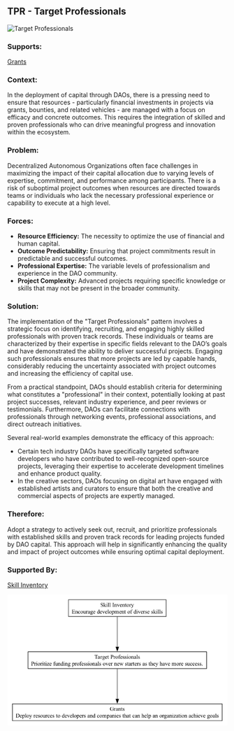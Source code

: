 ## TPR - Target Professionals

![Target Professionals](./output/illustration/target_professionals_illustration_v3.png)

### Supports:

[Grants](./grants.html)

### Context:

In the deployment of capital through DAOs, there is a pressing need to ensure that resources - particularly financial investments in projects via grants, bounties, and related vehicles - are managed with a focus on efficacy and concrete outcomes. This requires the integration of skilled and proven professionals who can drive meaningful progress and innovation within the ecosystem.

### Problem:

Decentralized Autonomous Organizations often face challenges in maximizing the impact of their capital allocation due to varying levels of expertise, commitment, and performance among participants. There is a risk of suboptimal project outcomes when resources are directed towards teams or individuals who lack the necessary professional experience or capability to execute at a high level.

### Forces:

- **Resource Efficiency:** The necessity to optimize the use of financial and human capital.
- **Outcome Predictability:** Ensuring that project commitments result in predictable and successful outcomes.
- **Professional Expertise:** The variable levels of professionalism and experience in the DAO community.
- **Project Complexity:** Advanced projects requiring specific knowledge or skills that may not be present in the broader community.

### Solution:

The implementation of the "Target Professionals" pattern involves a strategic focus on identifying, recruiting, and engaging highly skilled professionals with proven track records. These individuals or teams are characterized by their expertise in specific fields relevant to the DAO’s goals and have demonstrated the ability to deliver successful projects. Engaging such professionals ensures that more projects are led by capable hands, considerably reducing the uncertainty associated with project outcomes and increasing the efficiency of capital use.

From a practical standpoint, DAOs should establish criteria for determining what constitutes a "professional" in their context, potentially looking at past project successes, relevant industry experience, and peer reviews or testimonials. Furthermore, DAOs can facilitate connections with professionals through networking events, professional associations, and direct outreach initiatives.

Several real-world examples demonstrate the efficacy of this approach:
- Certain tech industry DAOs have specifically targeted software developers who have contributed to well-recognized open-source projects, leveraging their expertise to accelerate development timelines and enhance product quality.
- In the creative sectors, DAOs focusing on digital art have engaged with established artists and curators to ensure that both the creative and commercial aspects of projects are expertly managed.

### Therefore:

Adopt a strategy to actively seek out, recruit, and prioritize professionals with established skills and proven track records for leading projects funded by DAO capital. This approach will help in significantly enhancing the quality and impact of project outcomes while ensuring optimal capital deployment.

### Supported By:

[Skill Inventory](./skill_inventory.html)

![Target Professionals](./output/target_professionals_specific_graph_v3.png)


